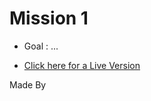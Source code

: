 # Mission 1

- Goal : ...

- [Click here for a Live Version]([https://sana-stats.herokuapp.com/)

Made By
